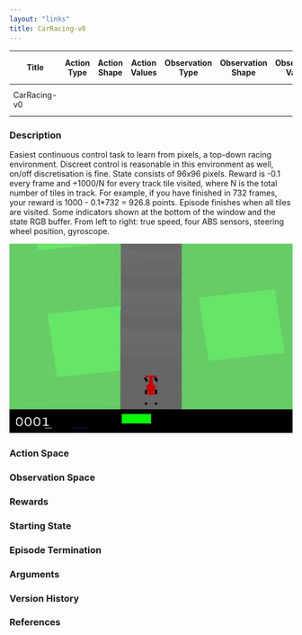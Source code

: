 ```yaml
---
layout: "links"
title: CarRacing-v0
---
```


|Title|Action Type|Action Shape|Action Values|Observation Type| Observation Shape|Observation Values|Average Total Reward|Import|
| ----------- | -----------| ----------- | -----------|-----------| ----------- | -----------| ----------- | -----------|
|CarRacing-v0||| |||| |`from gym.envs.box2d.car_racing import CarRacing`|


### Description
Easiest continuous control task to learn from pixels, a top-down racing environment. Discreet control is reasonable in this environment as well, on/off discretisation is fine. State consists of 96x96 pixels. Reward is -0.1 every frame and +1000/N for every track tile visited, where N is the total number of tiles in track. For example, if you have finished in 732 frames, your reward is 1000 - 0.1*732 = 926.8 points. Episode finishes when all tiles are visited. Some indicators shown at the bottom of the window and the state RGB buffer. From left to right: true speed, four ABS sensors, steering wheel position, gyroscope.


![CarRacing Episode Example](./car_racing.jpg)

### Action Space

### Observation Space

### Rewards

### Starting State

### Episode Termination

### Arguments

### Version History

### References
